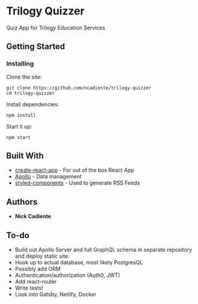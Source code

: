 
# Trilogy Quizzer

Quiz App for Trilogy Education Services

## Getting Started

### Installing

Clone the site:

```
git clone https://github.com/ncadiente/trilogy-quizzer
cd trilogy-quizzer
```

Install dependencies:

```
npm install
```

Start it up:

```
npm start
```

## Built With

* [create-react-app](http://www.dropwizard.io/1.0.2/docs/) - For out of the box React App
* [Apollo](https://www.apollographql.com/) - Data management
* [styled-components](https://www.styled-components.com/) - Used to generate RSS Feeds


## Authors

* **Nick Cadiente**

## To-do

* Build out Apollo Server and full GraphQL schema in separate repository and deploy static site.
* Hook up to actual database, most likely PostgresQL
* Possibly add ORM
* Authentication/authorization (Auth0, JWT)
* Add react-router
* Write tests!
* Look into Gatsby, Netlify, Docker
